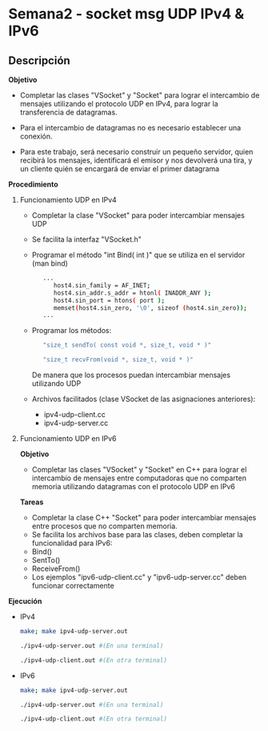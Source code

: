 # Semana2 - socket msg UDP IPv4 & IPv6

## Descripción

   **Objetivo**

   - Completar las clases "VSocket" y "Socket" para lograr el intercambio de mensajes utilizando el protocolo UDP en IPv4, para lograr la transferencia de datagramas.

   - Para el intercambio de datagramas no es necesario establecer una conexión.
   - Para este trabajo, será necesario construir un pequeño servidor, quien recibirá los mensajes, identificará el emisor y nos devolverá una tira, y un cliente quién se encargará de enviar el primer datagrama

   **Procedimiento**

   1. Funcionamiento UDP en IPv4

      - Completar la clase "VSocket" para poder intercambiar mensajes UDP

      - Se facilita la interfaz "VSocket.h"

      - Programar el método "int Bind( int )" que se utiliza en el servidor (man bind)

         ```bash
            ...
               host4.sin_family = AF_INET;
               host4.sin_addr.s_addr = htonl( INADDR_ANY );
               host4.sin_port = htons( port );
               memset(host4.sin_zero, '\0', sizeof (host4.sin_zero));
            ...
         ```

      - Programar los métodos: 

         ```bash
            "size_t sendTo( const void *, size_t, void * )"       

            "size_t recvFrom(void *, size_t, void * )"
         ```   
         De manera que los procesos puedan intercambiar mensajes utilizando UDP

      - Archivos facilitados (clase VSocket de las asignaciones anteriores):
         - ipv4-udp-client.cc
         - ipv4-udp-server.cc

   2. Funcionamiento UDP en IPv6
   
      **Objetivo**
         - Completar las clases "VSocket" y "Socket" en C++ para lograr el intercambio de mensajes entre computadoras que no comparten memoria utilizando datagramas con el protocolo UDP en IPv6

      **Tareas**
        - Completar la clase C++ "Socket" para poder intercambiar mensajes entre procesos que no comparten memoria.
        - Se facilita los archivos base para las clases, deben completar la funcionalidad para IPv6:
        - Bind()
        - SentTo()
        - ReceiveFrom()
        - Los ejemplos "ipv6-udp-client.cc" y "ipv6-udp-server.cc" deben funcionar correctamente

   **Ejecución**

- IPv4
   ```bash
   make; make ipv4-udp-server.out

   ./ipv4-udp-server.out #(En una terminal)

   ./ipv4-udp-client.out #(En otra terminal)
   ```

- IPv6
   ```bash
   make; make ipv4-udp-server.out

   ./ipv4-udp-server.out #(En una terminal)

   ./ipv4-udp-client.out #(En otra terminal)
   ```